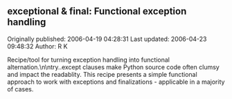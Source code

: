 ## exceptional & final: Functional exception handling 
Originally published: 2006-04-19 04:28:31 
Last updated: 2006-04-23 09:48:32 
Author: R K 
 
Recipe/tool for turning exception handling into functional alternation.\n\ntry..except clauses make Python source code often clumsy and impact the readablity. This recipe presents a simple functional approach to work with exceptions and finalizations - applicable in a majority of cases.